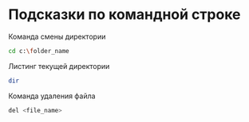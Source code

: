 # Подсказки по командной строке

Команда смены директории 
```sh
cd c:\folder_name
```

Листинг текущей директории

```sh
dir
```
Команда удаления файла 
```sh
del <file_name>
```
